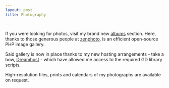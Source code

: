 ```yaml
---
layout: post
title: Photography

---
```


If you were looking for photos, visit my brand new <a href="http://www.strangerpixel.com/albums">albums</a> section. Here, thanks to those generous people at <a href="http://www.zenphoto.org" target="_blank">zenphoto</a>, is an efficient open-source PHP image gallery.

Said gallery is now in place thanks to my new hosting arrangements - take a bow, <a href="http://www.dreamhost.com/" target="_blank">Dreamhost</a> - which have allowed me access to the required GD library scripts.

High-resolution files, prints and calendars of my photographs are available on request.
